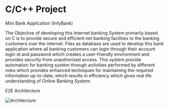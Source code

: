 # C/C++ Project
Mini Bank Application (InfyBank)


The Objective of developing this Internet banking System primarily based on C is to provide secure and efficient net banking facilities to the banking customers over the internet. Files as database are used to develop this bank application where all banking customers can login through their account login id and password which creates a user-friendly environment and provides security from unauthorized access. This system provide automation for banking system through activities performed by different roles which provides enhanced techniques for maintaining the required information up-to-date, which results in efficiency which gives real life understanding of Online Banking System.



E2E Architecture

![Architecture](https://github.com/deechauhan22/C-CPP-MiniBankProject/blob/master/images/E2E-Architecture.png?raw=true)

